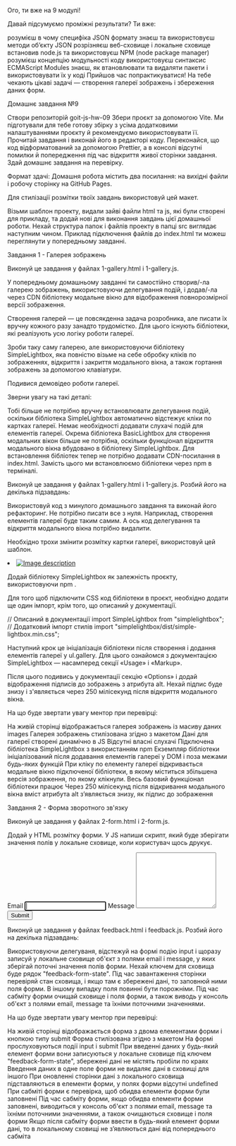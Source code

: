 Ого, ти вже на 9 модулі!

Давай підсумуємо проміжні результати? Ти вже:

розумієш в чому специфіка JSON формату знаєш та використовуєш методи об’єкту
JSON розрізняєш веб-сховище і локальне сховище встановив node.js та
використовуєш NPM (node package manager) розумієш концепцію модульності коду
використовуєш синтаксис ECMAScript Modules знаєш, як втановлювати та видаляти
пакети і використовувати їх у коді Прийшов час попрактикуватися! На тебе чекають
цікаві задачі — створення галереї зображень і збереження даних форм.

Домашнє завдання №9

Створи репозиторій goit-js-hw-09 Збери проєкт за допомогою Vite. Ми підготували
для тебе готову збірку з усіма додатковими налаштуваннями проєкту й рекомендуємо
використовувати її. Прочитай завдання і виконай його в редакторі коду.
Переконайся, що код відформатований за допомогою Prettier, а в консолі відсутні
помилки й попередження під час відкриття живої сторінки завдання. Здай домашнє
завдання на перевірку.

Формат здачі: Домашня робота містить два посилання: на вихідні файли і робочу
сторінку на GitHub Pages.

Для стилізації розмітки твоїх завдань використовуй цей макет.

Візьми шаблон проекту, видали зайві файли html та js, які були створені для
прикладу, та додай нові для виконання завдань цієї домашньої роботи. Нехай
структура папок і файлів проекту в папці src виглядає наступним чином. Приклад
підключення файлів до index.html ти можеш переглянути у попередньому завданні.

Завдання 1 - Галерея зображень

Виконуй це завдання у файлах 1-gallery.html і 1-gallery.js.

У попередньому домашньому завданні ти самостійно створив/-ла галерею зображень,
використовуючи делегування подій, і додав/-ла через CDN бібліотеку модальне
вікно для відображення повнорозмірної версії зображення.

Створення галерей — це повсякденна задача розробника, але писати їх вручну
кожного разу занадто трудомістко. Для цього існують бібліотеки, які реалізують
усю логіку роботи галереї.

Зроби таку саму галерею, але використовуючи бібліотеку SimpleLightbox, яка
повністю візьме на себе обробку кліків по зображеннях, відкриття і закриття
модального вікна, а також гортання зображень за допомогою клавіатури.

Подивися демовідео роботи галереї.

Зверни увагу на такі деталі:

Тобі більше не потрібно вручну встановлювати делегування подій, оскільки
бібліотека SimpleLightbox автоматично відстежує кліки по картках галереї. Немає
необхідності додавати слухачі подій для елементів галереї. Окрема бібліотека
BasicLightbox для створення модальних вікон більше не потрібна, оскільки
функціонал відкриття модального вікна вбудовано в бібліотеку SimpleLightbox. Для
встановлення бібліотек тепер не потрібно додавати CDN-посилання в index.html.
Замість цього ми встановлюємо бібліотеки через npm в терміналі.

Виконуй це завдання у файлах 1-gallery.html і 1-gallery.js. Розбий його на
декілька підзавдань:

Використовуй код з минулого домашнього завдання та виконай його рефакторинг. Не
потрібно писати все з нуля. Наприклад, створення елементів галереї буде таким
самим. А ось код делегування та відкриття модального вікна потрібно видалити.

Необхідно трохи змінити розмітку картки галереї, використовуй цей шаблон.

<li class="gallery-item">
	<a class="gallery-link" href="large-image.jpg">
		<img 
			class="gallery-image" 
			src="small-image.jpg" 
			alt="Image description" 
			/>
	</a>
</li>

Додай бібліотеку SimpleLightbox як залежність проєкту, використовуючи npm .

Для того щоб підключити CSS код бібліотеки в проєкт, необхідно додати ще один
імпорт, крім того, що описаний у документації.

// Описаний в документації import SimpleLightbox from "simplelightbox"; //
Додатковий імпорт стилів import "simplelightbox/dist/simple-lightbox.min.css";

Наступний крок це ініціалізація бібліотеки після створення і додання елементів
галереї у ul.gallery. Для цього ознайомся з документацією SimpleLightbox —
насамперед секції «Usage» і «Markup».

Після цього подивись у документації секцію «Options» і додай відображення
підписів до зображень з атрибута alt. Нехай підпис буде знизу і з'являється
через 250 мілісекунд після відкриття модального вікна.

На що буде звертати увагу ментор при перевірці:

На живій сторінці відображається галерея зображень із масиву даних images
Галерея зображень стилізована згідно з макетом Дані для галереї створені
динамічно в JS Відсутні власні слухачі Підключена бібліотека SimpleLightbox з
використанням npm Екземпляр бібліотеки ініціалізований після додавання елементів
галереї у DOM і поза межами будь-яких функцій При кліку по елементу галереї
відкривається модальне вікно підключеної бібліотеки, в якому міститься збільшена
версія зображення, по якому клікнули. Весь базовий функціонал бібліотеки працює
Через 250 мілісекунд після відкривання модального вікна вміст атрибута alt
з’являється знизу, як підпис до зображення

Завдання 2 - Форма зворотного зв'язку

Виконуй це завдання у файлах 2-form.html і 2-form.js.

Додай у HTML розмітку форми. У JS напиши скрипт, який буде зберігати значення
полів у локальне сховище, коли користувач щось друкує.

<form class="feedback-form" autocomplete="off">
  <label>
    Email
    <input type="email" name="email" autofocus />
  </label>
  <label>
    Message
    <textarea name="message" rows="8"></textarea>
  </label>
  <button type="submit">Submit</button>
</form>

Виконуй це завдання у файлах feedback.html і feedback.js. Розбий його на
декілька підзавдань:

Використовуючи делегуваня, відстежуй на формі подію input і щоразу записуй у
локальне сховище об'єкт з полями email і message, у яких зберігай поточні
значення полів форми. Нехай ключем для сховища буде рядок "feedback-form-state".
Під час завантаження сторінки перевіряй стан сховища, і якщо там є збережені
дані, то заповнюй ними поля форми. В іншому випадку поля повинні бути порожніми.
Під час сабміту форми очищай сховище і поля форми, а також виводь у консоль
об'єкт з полями email, message та їхніми поточними значеннями.

На що буде звертати увагу ментор при перевірці:

На живій сторінці відображається форма з двома елементами форми і кнопкою типу
submit Форма стилізована згідно з макетом На формі прослуховуються події input і
submit При введенні даних у будь-який елемент форми вони записуються у локальне
сховище під ключем "feedback-form-state", збережені дані не містять пробіли по
краях Введення даних в одне поле форми не видаляє дані в сховищі для іншого При
оновленні сторінки дані з локального сховища підставляються в елементи форми, у
полях форми відсутні undefined При сабміті форми є перевірка, щоб обидва
елементи форми були заповнені Під час сабміту форми, якщо обидва елементи форми
заповнені, виводиться у консоль об'єкт з полями email, message та їхніми
поточними значеннями, а також очищаються сховище і поля форми Якщо після сабміту
форми ввести в будь-який елемент форми дані, то в локальному сховищі не
з’являються дані від попереднього сабміта
